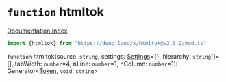 # `function` htmltok

[Documentation Index](../README.md)

```ts
import {htmltok} from "https://deno.land/x/htmltok@v2.0.2/mod.ts"
```

`function` htmltok(source: `string`, settings: [Settings](../interface.Settings/README.md)=\{}, hierarchy: `string`\[]=\[], tabWidth: `number`=4, nLine: `number`=1, nColumn: `number`=1): Generator\<[Token](../class.Token/README.md), `void`, `string`>

